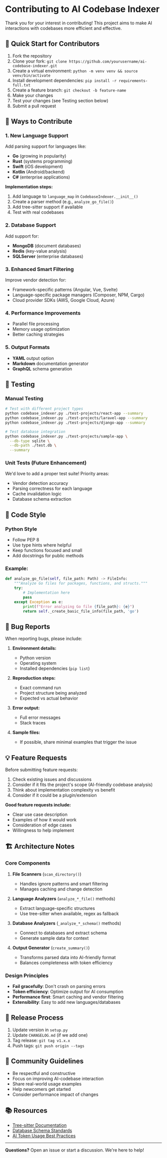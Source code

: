 # Contributing to AI Codebase Indexer

Thank you for your interest in contributing! This project aims to make AI interactions with codebases more efficient and effective.

## 🚀 Quick Start for Contributors

1. Fork the repository
2. Clone your fork: `git clone https://github.com/yourusername/ai-codebase-indexer.git`
3. Create a virtual environment: `python -m venv venv && source venv/bin/activate`
4. Install development dependencies: `pip install -r requirements-full.txt`
5. Create a feature branch: `git checkout -b feature-name`
6. Make your changes
7. Test your changes (see Testing section below)
8. Submit a pull request

## 🎯 Ways to Contribute

### 1. New Language Support
Add parsing support for languages like:
- **Go** (growing in popularity)
- **Rust** (systems programming)
- **Swift** (iOS development)
- **Kotlin** (Android/backend)
- **C#** (enterprise applications)

**Implementation steps:**
1. Add language to `language_map` in `CodebaseIndexer.__init__()`
2. Create a parser method (e.g., `analyze_go_file()`)
3. Add tree-sitter support if available
4. Test with real codebases

### 2. Database Support
Add support for:
- **MongoDB** (document databases)
- **Redis** (key-value analysis)
- **SQLServer** (enterprise databases)

### 3. Enhanced Smart Filtering
Improve vendor detection for:
- Framework-specific patterns (Angular, Vue, Svelte)
- Language-specific package managers (Composer, NPM, Cargo)
- Cloud provider SDKs (AWS, Google Cloud, Azure)

### 4. Performance Improvements
- Parallel file processing
- Memory usage optimization
- Better caching strategies

### 5. Output Formats
- **YAML** output option
- **Markdown** documentation generator
- **GraphQL** schema generation

## 🧪 Testing

### Manual Testing
```bash
# Test with different project types
python codebase_indexer.py ./test-projects/react-app --summary
python codebase_indexer.py ./test-projects/laravel-app --summary
python codebase_indexer.py ./test-projects/django-app --summary

# Test database integration
python codebase_indexer.py ./test-projects/sample-app \
  --db-type sqlite \
  --db-path ./test.db \
  --summary
```

### Unit Tests (Future Enhancement)
We'd love to add a proper test suite! Priority areas:
- Vendor detection accuracy
- Parsing correctness for each language
- Cache invalidation logic
- Database schema extraction

## 📝 Code Style

### Python Style
- Follow PEP 8
- Use type hints where helpful
- Keep functions focused and small
- Add docstrings for public methods

### Example:
```python
def analyze_go_file(self, file_path: Path) -> FileInfo:
    """Analyze Go files for packages, functions, and structs."""
    try:
        # Implementation here
        pass
    except Exception as e:
        print(f"Error analyzing Go file {file_path}: {e}")
        return self._create_basic_file_info(file_path, 'go')
```

## 🐛 Bug Reports

When reporting bugs, please include:

1. **Environment details:**
   - Python version
   - Operating system
   - Installed dependencies (`pip list`)

2. **Reproduction steps:**
   - Exact command run
   - Project structure being analyzed
   - Expected vs actual behavior

3. **Error output:**
   - Full error messages
   - Stack traces

4. **Sample files:**
   - If possible, share minimal examples that trigger the issue

## 💡 Feature Requests

Before submitting feature requests:

1. Check existing issues and discussions
2. Consider if it fits the project's scope (AI-friendly codebase analysis)
3. Think about implementation complexity vs benefit
4. Consider if it could be a plugin/extension

**Good feature requests include:**
- Clear use case description
- Examples of how it would work
- Consideration of edge cases
- Willingness to help implement

## 🏗️ Architecture Notes

### Core Components

1. **File Scanners** (`scan_directory()`)
   - Handles ignore patterns and smart filtering
   - Manages caching and change detection

2. **Language Analyzers** (`analyze_*_file()` methods)
   - Extract language-specific structures
   - Use tree-sitter when available, regex as fallback

3. **Database Analyzers** (`_analyze_*_schema()` methods)
   - Connect to databases and extract schema
   - Generate sample data for context

4. **Output Generator** (`create_summary()`)
   - Transforms parsed data into AI-friendly format
   - Balances completeness with token efficiency

### Design Principles

- **Fail gracefully**: Don't crash on parsing errors
- **Token efficiency**: Optimize output for AI consumption
- **Performance first**: Smart caching and vendor filtering
- **Extensibility**: Easy to add new languages/databases

## 🔄 Release Process

1. Update version in `setup.py`
2. Update `CHANGELOG.md` (if we add one)
3. Tag release: `git tag v1.x.x`
4. Push tags: `git push origin --tags`

## 🤝 Community Guidelines

- Be respectful and constructive
- Focus on improving AI-codebase interaction
- Share real-world usage examples
- Help newcomers get started
- Consider performance impact of changes

## 📚 Resources

- [Tree-sitter Documentation](https://tree-sitter.github.io/tree-sitter/)
- [Database Schema Standards](https://en.wikipedia.org/wiki/Database_schema)
- [AI Token Usage Best Practices](https://help.openai.com/en/articles/4936856-what-are-tokens-and-how-to-count-them)

---

**Questions?** Open an issue or start a discussion. We're here to help!